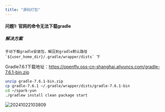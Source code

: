 ```yaml
---
title: "源码打包"
---
```


#### 问题1: 官网的命令无法下载gradle

##### 解决方案

```text
手动下载gradle安装包，解压到gradle默认路径 `${user_home_dir}/.gradle/wrapper/dists` 下
```

Gradle7.6.1下载地址：https://openfly.oss-cn-shanghai.aliyuncs.com/gradle-7.6.1-bin.zip

```bash
unzip gradle-7.6.1-bin.zip
cp gradle-7.6.1 ~/.gradle/wrapper/dists/gradle-7.6.1-bin
cd ~/spark-yun
./gradlew install clean package start
```

![20241022103809](https://img.isxcode.com/picgo/20241022103809.png)
